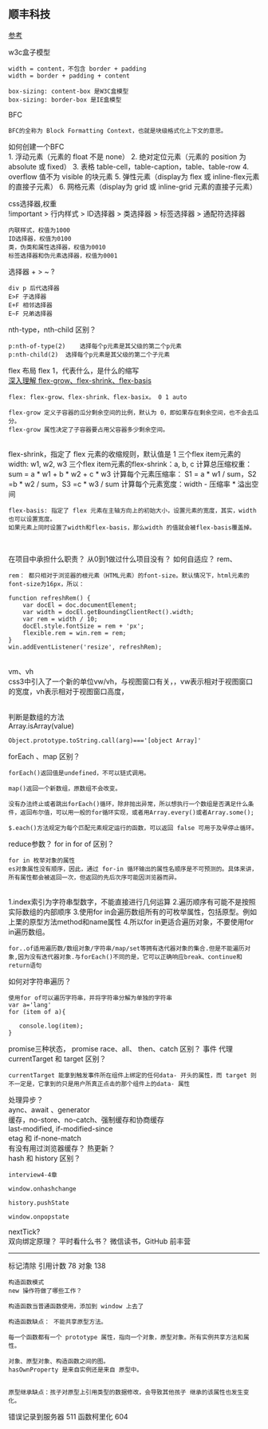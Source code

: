 ## 顺丰科技

[参考](https://juejin.im/post/5da32d43e51d45781d5e4bdf)

w3c盒子模型    

	width = content，不包含 border + padding
	width = border + padding + content
	
	box-sizing: content-box 是W3C盒模型
	box-sizing: border-box 是IE盒模型
BFC   

	BFC的全称为 Block Formatting Context，也就是块级格式化上下文的意思。

如何创建一个BFC   
	1. 浮动元素（元素的 float 不是 none）
	2. 绝对定位元素（元素的 position 为 absolute 或 fixed）
	3. 表格 table-cell，table-caption，table、table-row
	4. overflow 值不为 visible 的块元素
	5. 弹性元素（display为 flex 或 inline-flex元素的直接子元素）
	6. 网格元素（display为 grid 或 inline-grid 元素的直接子元素）

css选择器,权重  
	!important > 行内样式 > ID选择器 > 类选择器 > 标签选择器 > 通配符选择器
	
	内联样式，权值为1000
	ID选择器，权值为0100
	类，伪类和属性选择器，权值为0010
	标签选择器和伪元素选择器，权值为0001

选择器 + > ~ ?
	
	div p 后代选择器
	E>F 子选择器
	E+F 相邻选择器
	E~F 兄弟选择器

nth-type，nth-child 区别？ 

	p:nth-of-type(2)	选择每个p元素是其父级的第二个p元素
	p:nth-child(2)	选择每个p元素是其父级的第二个子元素

flex 布局
flex 1，代表什么，是什么的缩写  
	[深入理解 flex-grow、flex-shrink、flex-basis](https://juejin.im/post/5dedb28ef265da33b12e98cd)
	
	flex: flex-grow、flex-shrink、flex-basix。 0 1 auto
	
	flex-grow 定义子容器的瓜分剩余空间的比例，默认为 0，即如果存在剩余空间，也不会去瓜分。
	flex-grow 属性决定了子容器要占用父容器多少剩余空间。


​	
	flex-shrink，指定了 flex 元素的收缩规则，默认值是 1
	三个flex item元素的width: w1, w2, w3
	三个flex item元素的flex-shrink：a, b, c
	计算总压缩权重：
	sum = a * w1 + b * w2 + c * w3
	计算每个元素压缩率：
	S1 = a * w1 / sum，S2 =b * w2 / sum，S3 =c * w3 / sum
	计算每个元素宽度：width - 压缩率 * 溢出空间
	
	flex-basis: 指定了 flex 元素在主轴方向上的初始大小，设置元素的宽度，其实，width也可以设置宽度。
	如果元素上同时设置了width和flex-basis，那么width 的值就会被flex-basis覆盖掉。


​	

在项目中承担什么职责？
从0到1做过什么项目没有？
如何自适应？
rem、
	
	rem： 都只相对于浏览器的根元素（HTML元素）的font-size。默认情况下，html元素的font-size为16px，所以：
	
	function refreshRem() {
	    var docEl = doc.documentElement;
	    var width = docEl.getBoundingClientRect().width;
	    var rem = width / 10;
	    docEl.style.fontSize = rem + 'px';
	    flexible.rem = win.rem = rem;
	}
	win.addEventListener('resize', refreshRem);


​	
vm、vh
​	
	css3中引入了一个新的单位vw/vh，与视图窗口有关，，vw表示相对于视图窗口的宽度，vh表示相对于视图窗口高度，


​	
判断是数组的方法
​	
	Array.isArray(value)
	
	Object.prototype.toString.call(arg)==='[object Array]'

forEach 、map 区别？
	
	forEach()返回值是undefined，不可以链式调用。
	
	map()返回一个新数组，原数组不会改变。
	
	没有办法终止或者跳出forEach()循环，除非抛出异常，所以想执行一个数组是否满足什么条件，返回布尔值，可以用一般的for循环实现，或者用Array.every()或者Array.some();
	
	$.each()方法规定为每个匹配元素规定运行的函数，可以返回 false 可用于及早停止循环。

reduce参数？
for in for of 区别？
	
	for in 枚举对象的属性
	es对象属性没有顺序，因此，通过 for-in 循环输出的属性名顺序是不可预测的。具体来讲，所有属性都会被返回一次，但返回的先后次序可能因浏览器而异。


​	
	1.index索引为字符串型数字，不能直接进行几何运算
	2.遍历顺序有可能不是按照实际数组的内部顺序
	3.使用for in会遍历数组所有的可枚举属性，包括原型。例如上栗的原型方法method和name属性
	4.所以for in更适合遍历对象，不要使用for in遍历数组。
	
	for..of适用遍历数/数组对象/字符串/map/set等拥有迭代器对象的集合.但是不能遍历对象,因为没有迭代器对象.与forEach()不同的是，它可以正确响应break、continue和return语句

如何对字符串遍历？

	使用for of可以遍历字符串，并将字符串分解为单独的字符串
	var a='lang'
	for (item of a){
	  
	   console.log(item);
	} 

promise三种状态，
promise race、all、
then、catch 区别？
事件	代理
currentTarget 和 target 区别？

	currentTarget 能拿到触发事件所在组件上绑定的任何data- 开头的属性，而 target 则不一定是，它拿到的只是用户所真正点击的那个组件上的data- 属性
处理异步？	
aync、await 、generator	
缓存，no-store、no-catch、强制缓存和协商缓存	
last-modified, if-modified-since	
etag 和 if-none-match	
有没有用过浏览器缓存？	
热更新？	
hash 和 history 区别？	
	
	interview4-4章
	
	window.onhashchange
	
	history.pushState
	
	window.onpopstate


nextTick?	
双向绑定原理？	
平时看什么书？	
微信读书，GitHub	
前丰营		


<hr>
标记清除
引用计数 78
 对象  138

 	构造函数模式
 	new 操作符做了哪些工作？
 		
 	构造函数当普通函数使用，添加到 window 上去了
 	
 	构造函数缺点： 不能共享原型方法。
 	
 	每一个函数都有一个 prototype 属性，指向一个对象，原型对象。所有实例共享方法和属性。
 	
 	对象、原型对象、构造函数之间的图。
 	hasOwnProperty 是来自实例还是来自 原型中。
 	
 	
 	原型继承缺点：孩子对原型上引用类型的数据修改，会导致其他孩子 继承的该属性也发生变化。
 	


 错误记录到服务器 511
 函数柯里化 604

 




